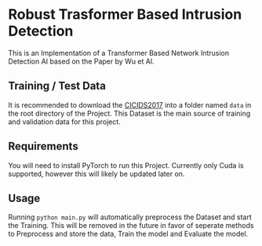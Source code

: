 # Robust Trasformer Based Intrusion Detection

This is an Implementation of a Transformer Based Network Intrusion Detection AI based on the Paper by Wu et Al.

## Training / Test Data

It is recommended to download the [CICIDS2017](https://www.unb.ca/cic/datasets/ids-2017.html) into a folder named ```data``` in the root directory of the Project. This Dataset is the main source of training and validation data for this project.

## Requirements

You will need to install PyTorch to run this Project. Currently only Cuda is supported, however this will likely be updated later on.

## Usage

Running ```python main.py``` will automatically preprocess the Dataset and start the Training. This will be removed in the future in favor of seperate methods to Preprocess and store the data, Train the model and Evaluate the model. 
